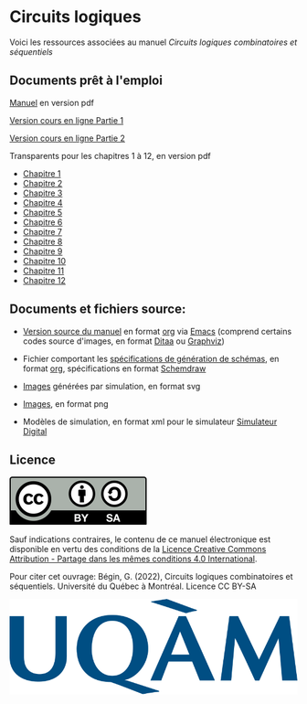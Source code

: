 # Circuits logiques

Voici les ressources associées au manuel _Circuits logiques combinatoires et séquentiels_

## Documents prêt à l'emploi

[Manuel](concepts.pdf) en version pdf

[Version cours en ligne Partie 1](https://gbegin.github.io/ciab-circuits-logiques-part1/)

[Version cours en ligne Partie 2](https://gbegin.github.io/ciab-circuits-logiques-part2/)

Transparents pour les chapitres 1 à 12, en version pdf

* [Chapitre 1](Transparents/presentation_ch_syst_numer.pdf)
* [Chapitre 2](Transparents/presentation_ch_logiq_binaire.pdf)
* [Chapitre 3](Transparents/presentation_ch_theoremes.pdf)
* [Chapitre 4](Transparents/presentation_ch_portes.pdf)
* [Chapitre 5](Transparents/presentation_ch_simplification.pdf)
* [Chapitre 6](Transparents/presentation_ch_combinatoires.pdf)
* [Chapitre 7](Transparents/presentation_ch_sequentiels.pdf)
* [Chapitre 8](Transparents/presentation_ch_seq_analyse.pdf)
* [Chapitre 9](Transparents/presentation_ch_seq_conception.pdf)
* [Chapitre 10](Transparents/presentation_ch_seq_reg_compt.pdf)
* [Chapitre 11](Transparents/presentation_ch_memoires.pdf)
* [Chapitre 12](Transparents/presentation_ch_log_prog.pdf)


## Documents et fichiers source:

* [Version source du manuel](concepts.org) en format [org](https://orgmode.org/) via [Emacs](https://www.gnu.org/software/emacs/) (comprend certains codes source d'images, en format [Ditaa](https://ditaa.sourceforge.net/) ou [Graphviz](https://graphviz.org/))

* Fichier comportant les [spécifications de génération de
  schémas](generer_images_logique.org), en format
  [org](https://orgmode.org/), spécifications en format
  [Schemdraw](https://schemdraw.readthedocs.io/en/latest/)

* [Images](./Images_svg) générées par simulation, en format svg

* [Images](./Images_png), en format png

* Modèles de simulation, en format xml pour le simulateur [Simulateur Digital](https://github.com/hneemann/Digital)


## Licence

![img](by-sa.svg)

Sauf indications contraires, le contenu de ce manuel électronique est
disponible en vertu des conditions de la
[Licence
Creative Commons Attribution - Partage dans les mêmes conditions 4.0
International](https://creativecommons.org/licenses/by/4.0/deed.fr).

Pour citer cet ouvrage: Bégin, G. (2022), Circuits logiques
combinatoires et séquentiels. Université du Québec à Montréal. Licence CC BY-SA

![img](Logo_UQAM.svg)
